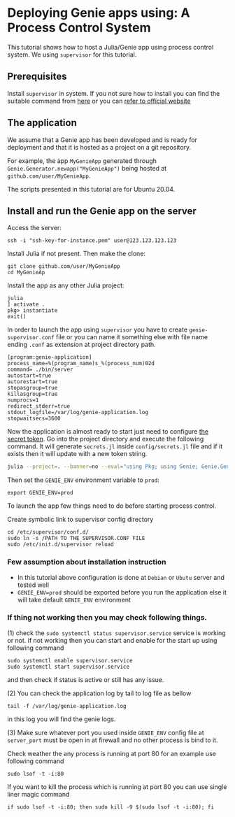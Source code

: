 # Deploying Genie apps using:  A Process Control System

This tutorial shows how to host a Julia/Genie app using process control system. We using `supervisor`  for this tutorial.

## Prerequisites

Install `supervisor` in system. If you not sure how to install you can find the suitable command from [here](https://command-not-found.com/supervisord)  or you can [refer to official website](http://supervisord.org/)

## The application

We assume that a Genie app has been developed and is ready for deployment and that it is hosted as a project on a git repository.

For example, the app `MyGenieApp` generated through `Genie.Generator.newapp("MyGenieApp")` being hosted at
`github.com/user/MyGenieApp`.

The scripts presented in this tutorial are for Ubuntu 20.04.

## Install and run the Genie app on the server

Access the server:

```shell
ssh -i "ssh-key-for-instance.pem" user@123.123.123.123
```

Install Julia if not present. Then make the clone:

```shell
git clone github.com/user/MyGenieApp
cd MyGenieAp
```

Install the app as any other Julia project:

```shell
julia
] activate .
pkg> instantiate
exit()
```

In order to launch the app using `supervisor` you have to create `genie-supervisor.conf` file or you can name it something else with file name ending `.conf` as extension at project directory path.


```shell
[program:genie-application]
process_name=%(program_name)s_%(process_num)02d
command= ./bin/server
autostart=true
autorestart=true
stopasgroup=true
killasgroup=true
numprocs=1
redirect_stderr=true
stdout_logfile=/var/log/genie-application.log
stopwaitsecs=3600
```

Now the application is almost ready to start just need to configure [the secret token](https://genieframework.github.io/Genie.jl/dev/API/secrets.html#Genie.Secrets.secret_token). Go into the project directory and execute the following command. It will generate `secrets.jl` inside `config/secrets.jl` file and if it exists then it will update with a new token string.

```sh
julia --project=. --banner=no --eval="using Pkg; using Genie; Genie.Generator.write_secrets_file()"
```


Then set the `GENIE_ENV` environment variable to `prod`:

```shell
export GENIE_ENV=prod
```

To launch the app few things need to do before starting process control.

Create symbolic link to supervisor config directory
```shell
cd /etc/supervisor/conf.d/
sudo ln -s /PATH TO THE SUPERVISOR.CONF FILE
sudo /etc/init.d/supervisor reload
```


### Few assumption about installation instruction
- In this tutorial above configuration is done at `Debian` or `Ubutu` server and tested well
- `GENIE_ENV=prod` should be exported before you run the application else it will take default `GENIE_ENV` environment


### If thing not working then you may check following things.

(1) check the `sudo systemctl status supervisor.service` service is working or not. if not working then you can start and enable for the start up using following command

```shell
sudo systemctl enable supervisor.service
sudo systemctl start supervisor.service
```

and then check if status is active or still has any issue.

(2) You can check the application log by tail to log file as bellow

```shell
tail -f /var/log/genie-application.log
```

in this log you will find the genie logs.

(3) Make sure whatever port you used inside `GENIE_ENV` config file at `server_port` must be open in  at firewall and no other process is bind to it.

Check weather the any process is running at port 80 for an example use following command

```shell
sudo lsof -t -i:80
```

If you want to kill the process which is running at port 80 you can use single liner magic command

```shell
if sudo lsof -t -i:80; then sudo kill -9 $(sudo lsof -t -i:80); fi
```